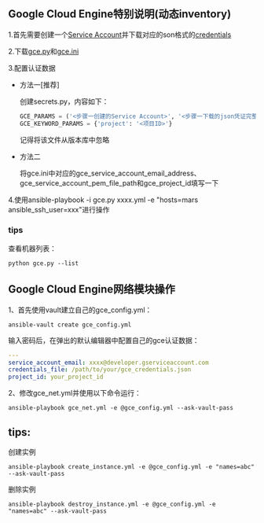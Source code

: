 ## Google Cloud Engine特别说明(动态inventory)

1.首先需要创建一个[Service Account](https://developers.google.com/identity/protocols/OAuth2ServiceAccount#creatinganaccount)并下载对应的son格式的[credentials](https://support.google.com/cloud/answer/6158849?hl=en&ref_topic=6262490#serviceaccounts)

2.下载[gce.py](https://raw.githubusercontent.com/ansible/ansible/devel/contrib/inventory/gce.py)和[gce.ini](https://raw.githubusercontent.com/ansible/ansible/devel/contrib/inventory/gce.ini)

3.配置认证数据

- 方法一[推荐]

  创建secrets.py，内容如下：

  ```python
  GCE_PARAMS = ('<步骤一创建的Service Account>', '<步骤一下载的json凭证完整路径>')
  GCE_KEYWORD_PARAMS = {'project': '<项目ID>'}
  ```

  记得将该文件从版本库中忽略


- 方法二

  将gce.ini中对应的gce_service_account_email_address、gce_service_account_pem_file_path和gce_project_id填写一下

4.使用ansible-playbook -i gce.py xxxx.yml -e "hosts=mars ansible_ssh_user=xxx"进行操作

### tips

查看机器列表：

```shell
python gce.py --list
```



## Google Cloud Engine网络模块操作

1、首先使用vault建立自己的gce_config.yml：

```shell
ansible-vault create gce_config.yml
```

输入密码后，在弹出的默认编辑器中配置自己的gce认证数据：

```yaml
---
service_account_email: xxxx@developer.gserviceaccount.com
credentials_file: /path/to/your/gce_credentials.json
project_id: your_project_id
```

2、修改gce_net.yml并使用以下命令运行：

```shell
ansible-playbook gce_net.yml -e @gce_config.yml --ask-vault-pass
```

## tips:

创建实例

```shell
ansible-playbook create_instance.yml -e @gce_config.yml -e "names=abc" --ask-vault-pass
```

删除实例

```shell
ansible-playbook destroy_instance.yml -e @gce_config.yml -e "names=abc" --ask-vault-pass
```



